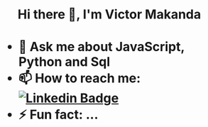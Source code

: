 <h1 align='center'> Hi there 👋, I'm Victor Makanda <h1>

<!--
**Makanda254/Makanda254** is a ✨ _special_ ✨ repository because its `README.md` (this file) appears on your GitHub profile.

Here are some ideas to get you started:
-->



- 💬 Ask me about JavaScript, Python and Sql
- 📫 How to reach me: [![Linkedin Badge](https://img.shields.io/badge/-kakbar-blue?style=flat&logo=Linkedin&logoColor=white)](https://www.linkedin.com/in/victor-john-makanda/)
- ⚡ Fun fact: ...

